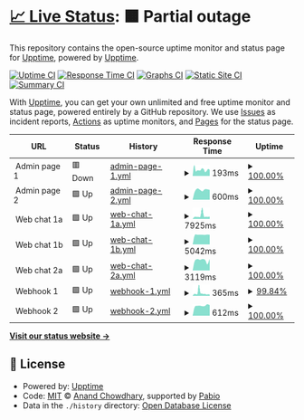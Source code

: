 # [📈 Live Status](https://upptime.github.io/upptime): <!--live status--> **🟧 Partial outage**

This repository contains the open-source uptime monitor and status page for [Upptime](https://upptime.js.org), powered by [Upptime](https://github.com/upptime/upptime).

[![Uptime CI](https://github.com/metabirds/service-monitor-1/workflows/Uptime%20CI/badge.svg)](https://github.com/metabirds/service-monitor-1/actions?query=workflow%3A%22Uptime+CI%22)
[![Response Time CI](https://github.com/metabirds/service-monitor-1/workflows/Response%20Time%20CI/badge.svg)](https://github.com/metabirds/service-monitor-1/actions?query=workflow%3A%22Response+Time+CI%22)
[![Graphs CI](https://github.com/metabirds/service-monitor-1/workflows/Graphs%20CI/badge.svg)](https://github.com/metabirds/service-monitor-1/actions?query=workflow%3A%22Graphs+CI%22)
[![Static Site CI](https://github.com/metabirds/service-monitor-1/workflows/Static%20Site%20CI/badge.svg)](https://github.com/metabirds/service-monitor-1/actions?query=workflow%3A%22Static+Site+CI%22)
[![Summary CI](https://github.com/metabirds/service-monitor-1/workflows/Summary%20CI/badge.svg)](https://github.com/metabirds/service-monitor-1/actions?query=workflow%3A%22Summary+CI%22)

With [Upptime](https://upptime.js.org), you can get your own unlimited and free uptime monitor and status page, powered entirely by a GitHub repository. We use [Issues](https://github.com/upptime/upptime/issues) as incident reports, [Actions](https://github.com/metabirds/service-monitor-1/actions) as uptime monitors, and [Pages](https://upptime.github.io/upptime) for the status page.

<!--start: status pages-->
<!-- This summary is generated by Upptime (https://github.com/upptime/upptime) -->
<!-- Do not edit this manually, your changes will be overwritten -->
<!-- prettier-ignore -->
| URL | Status | History | Response Time | Uptime |
| --- | ------ | ------- | ------------- | ------ |
| <img alt="" src="https://icons.duckduckgo.com/ip3/null.ico" height="13"> Admin page 1 | 🟥 Down | [admin-page-1.yml](https://github.com/metabirds/service-monitor-1/commits/HEAD/history/admin-page-1.yml) | <details><summary><img alt="Response time graph" src="./graphs/admin-page-1/response-time-week.png" height="20"> 193ms</summary><br><a href="https://status.botbird.biz/history/admin-page-1"><img alt="Response time 236" src="https://img.shields.io/endpoint?url=https%3A%2F%2Fraw.githubusercontent.com%2Fmetabirds%2Fservice-monitor-1%2FHEAD%2Fapi%2Fadmin-page-1%2Fresponse-time.json"></a><br><a href="https://status.botbird.biz/history/admin-page-1"><img alt="24-hour response time 226" src="https://img.shields.io/endpoint?url=https%3A%2F%2Fraw.githubusercontent.com%2Fmetabirds%2Fservice-monitor-1%2FHEAD%2Fapi%2Fadmin-page-1%2Fresponse-time-day.json"></a><br><a href="https://status.botbird.biz/history/admin-page-1"><img alt="7-day response time 193" src="https://img.shields.io/endpoint?url=https%3A%2F%2Fraw.githubusercontent.com%2Fmetabirds%2Fservice-monitor-1%2FHEAD%2Fapi%2Fadmin-page-1%2Fresponse-time-week.json"></a><br><a href="https://status.botbird.biz/history/admin-page-1"><img alt="30-day response time 214" src="https://img.shields.io/endpoint?url=https%3A%2F%2Fraw.githubusercontent.com%2Fmetabirds%2Fservice-monitor-1%2FHEAD%2Fapi%2Fadmin-page-1%2Fresponse-time-month.json"></a><br><a href="https://status.botbird.biz/history/admin-page-1"><img alt="1-year response time 236" src="https://img.shields.io/endpoint?url=https%3A%2F%2Fraw.githubusercontent.com%2Fmetabirds%2Fservice-monitor-1%2FHEAD%2Fapi%2Fadmin-page-1%2Fresponse-time-year.json"></a></details> | <details><summary><a href="https://status.botbird.biz/history/admin-page-1">100.00%</a></summary><a href="https://status.botbird.biz/history/admin-page-1"><img alt="All-time uptime 100.00%" src="https://img.shields.io/endpoint?url=https%3A%2F%2Fraw.githubusercontent.com%2Fmetabirds%2Fservice-monitor-1%2FHEAD%2Fapi%2Fadmin-page-1%2Fuptime.json"></a><br><a href="https://status.botbird.biz/history/admin-page-1"><img alt="24-hour uptime 99.98%" src="https://img.shields.io/endpoint?url=https%3A%2F%2Fraw.githubusercontent.com%2Fmetabirds%2Fservice-monitor-1%2FHEAD%2Fapi%2Fadmin-page-1%2Fuptime-day.json"></a><br><a href="https://status.botbird.biz/history/admin-page-1"><img alt="7-day uptime 100.00%" src="https://img.shields.io/endpoint?url=https%3A%2F%2Fraw.githubusercontent.com%2Fmetabirds%2Fservice-monitor-1%2FHEAD%2Fapi%2Fadmin-page-1%2Fuptime-week.json"></a><br><a href="https://status.botbird.biz/history/admin-page-1"><img alt="30-day uptime 100.00%" src="https://img.shields.io/endpoint?url=https%3A%2F%2Fraw.githubusercontent.com%2Fmetabirds%2Fservice-monitor-1%2FHEAD%2Fapi%2Fadmin-page-1%2Fuptime-month.json"></a><br><a href="https://status.botbird.biz/history/admin-page-1"><img alt="1-year uptime 100.00%" src="https://img.shields.io/endpoint?url=https%3A%2F%2Fraw.githubusercontent.com%2Fmetabirds%2Fservice-monitor-1%2FHEAD%2Fapi%2Fadmin-page-1%2Fuptime-year.json"></a></details>
| <img alt="" src="https://icons.duckduckgo.com/ip3/null.ico" height="13"> Admin page 2 | 🟩 Up | [admin-page-2.yml](https://github.com/metabirds/service-monitor-1/commits/HEAD/history/admin-page-2.yml) | <details><summary><img alt="Response time graph" src="./graphs/admin-page-2/response-time-week.png" height="20"> 600ms</summary><br><a href="https://status.botbird.biz/history/admin-page-2"><img alt="Response time 549" src="https://img.shields.io/endpoint?url=https%3A%2F%2Fraw.githubusercontent.com%2Fmetabirds%2Fservice-monitor-1%2FHEAD%2Fapi%2Fadmin-page-2%2Fresponse-time.json"></a><br><a href="https://status.botbird.biz/history/admin-page-2"><img alt="24-hour response time 596" src="https://img.shields.io/endpoint?url=https%3A%2F%2Fraw.githubusercontent.com%2Fmetabirds%2Fservice-monitor-1%2FHEAD%2Fapi%2Fadmin-page-2%2Fresponse-time-day.json"></a><br><a href="https://status.botbird.biz/history/admin-page-2"><img alt="7-day response time 600" src="https://img.shields.io/endpoint?url=https%3A%2F%2Fraw.githubusercontent.com%2Fmetabirds%2Fservice-monitor-1%2FHEAD%2Fapi%2Fadmin-page-2%2Fresponse-time-week.json"></a><br><a href="https://status.botbird.biz/history/admin-page-2"><img alt="30-day response time 568" src="https://img.shields.io/endpoint?url=https%3A%2F%2Fraw.githubusercontent.com%2Fmetabirds%2Fservice-monitor-1%2FHEAD%2Fapi%2Fadmin-page-2%2Fresponse-time-month.json"></a><br><a href="https://status.botbird.biz/history/admin-page-2"><img alt="1-year response time 549" src="https://img.shields.io/endpoint?url=https%3A%2F%2Fraw.githubusercontent.com%2Fmetabirds%2Fservice-monitor-1%2FHEAD%2Fapi%2Fadmin-page-2%2Fresponse-time-year.json"></a></details> | <details><summary><a href="https://status.botbird.biz/history/admin-page-2">100.00%</a></summary><a href="https://status.botbird.biz/history/admin-page-2"><img alt="All-time uptime 99.99%" src="https://img.shields.io/endpoint?url=https%3A%2F%2Fraw.githubusercontent.com%2Fmetabirds%2Fservice-monitor-1%2FHEAD%2Fapi%2Fadmin-page-2%2Fuptime.json"></a><br><a href="https://status.botbird.biz/history/admin-page-2"><img alt="24-hour uptime 100.00%" src="https://img.shields.io/endpoint?url=https%3A%2F%2Fraw.githubusercontent.com%2Fmetabirds%2Fservice-monitor-1%2FHEAD%2Fapi%2Fadmin-page-2%2Fuptime-day.json"></a><br><a href="https://status.botbird.biz/history/admin-page-2"><img alt="7-day uptime 100.00%" src="https://img.shields.io/endpoint?url=https%3A%2F%2Fraw.githubusercontent.com%2Fmetabirds%2Fservice-monitor-1%2FHEAD%2Fapi%2Fadmin-page-2%2Fuptime-week.json"></a><br><a href="https://status.botbird.biz/history/admin-page-2"><img alt="30-day uptime 100.00%" src="https://img.shields.io/endpoint?url=https%3A%2F%2Fraw.githubusercontent.com%2Fmetabirds%2Fservice-monitor-1%2FHEAD%2Fapi%2Fadmin-page-2%2Fuptime-month.json"></a><br><a href="https://status.botbird.biz/history/admin-page-2"><img alt="1-year uptime 99.99%" src="https://img.shields.io/endpoint?url=https%3A%2F%2Fraw.githubusercontent.com%2Fmetabirds%2Fservice-monitor-1%2FHEAD%2Fapi%2Fadmin-page-2%2Fuptime-year.json"></a></details>
| <img alt="" src="https://icons.duckduckgo.com/ip3/null.ico" height="13"> Web chat 1a | 🟩 Up | [web-chat-1a.yml](https://github.com/metabirds/service-monitor-1/commits/HEAD/history/web-chat-1a.yml) | <details><summary><img alt="Response time graph" src="./graphs/web-chat-1a/response-time-week.png" height="20"> 7925ms</summary><br><a href="https://status.botbird.biz/history/web-chat-1a"><img alt="Response time 5619" src="https://img.shields.io/endpoint?url=https%3A%2F%2Fraw.githubusercontent.com%2Fmetabirds%2Fservice-monitor-1%2FHEAD%2Fapi%2Fweb-chat-1a%2Fresponse-time.json"></a><br><a href="https://status.botbird.biz/history/web-chat-1a"><img alt="24-hour response time 5759" src="https://img.shields.io/endpoint?url=https%3A%2F%2Fraw.githubusercontent.com%2Fmetabirds%2Fservice-monitor-1%2FHEAD%2Fapi%2Fweb-chat-1a%2Fresponse-time-day.json"></a><br><a href="https://status.botbird.biz/history/web-chat-1a"><img alt="7-day response time 7925" src="https://img.shields.io/endpoint?url=https%3A%2F%2Fraw.githubusercontent.com%2Fmetabirds%2Fservice-monitor-1%2FHEAD%2Fapi%2Fweb-chat-1a%2Fresponse-time-week.json"></a><br><a href="https://status.botbird.biz/history/web-chat-1a"><img alt="30-day response time 6275" src="https://img.shields.io/endpoint?url=https%3A%2F%2Fraw.githubusercontent.com%2Fmetabirds%2Fservice-monitor-1%2FHEAD%2Fapi%2Fweb-chat-1a%2Fresponse-time-month.json"></a><br><a href="https://status.botbird.biz/history/web-chat-1a"><img alt="1-year response time 5619" src="https://img.shields.io/endpoint?url=https%3A%2F%2Fraw.githubusercontent.com%2Fmetabirds%2Fservice-monitor-1%2FHEAD%2Fapi%2Fweb-chat-1a%2Fresponse-time-year.json"></a></details> | <details><summary><a href="https://status.botbird.biz/history/web-chat-1a">100.00%</a></summary><a href="https://status.botbird.biz/history/web-chat-1a"><img alt="All-time uptime 99.77%" src="https://img.shields.io/endpoint?url=https%3A%2F%2Fraw.githubusercontent.com%2Fmetabirds%2Fservice-monitor-1%2FHEAD%2Fapi%2Fweb-chat-1a%2Fuptime.json"></a><br><a href="https://status.botbird.biz/history/web-chat-1a"><img alt="24-hour uptime 100.00%" src="https://img.shields.io/endpoint?url=https%3A%2F%2Fraw.githubusercontent.com%2Fmetabirds%2Fservice-monitor-1%2FHEAD%2Fapi%2Fweb-chat-1a%2Fuptime-day.json"></a><br><a href="https://status.botbird.biz/history/web-chat-1a"><img alt="7-day uptime 100.00%" src="https://img.shields.io/endpoint?url=https%3A%2F%2Fraw.githubusercontent.com%2Fmetabirds%2Fservice-monitor-1%2FHEAD%2Fapi%2Fweb-chat-1a%2Fuptime-week.json"></a><br><a href="https://status.botbird.biz/history/web-chat-1a"><img alt="30-day uptime 99.79%" src="https://img.shields.io/endpoint?url=https%3A%2F%2Fraw.githubusercontent.com%2Fmetabirds%2Fservice-monitor-1%2FHEAD%2Fapi%2Fweb-chat-1a%2Fuptime-month.json"></a><br><a href="https://status.botbird.biz/history/web-chat-1a"><img alt="1-year uptime 99.77%" src="https://img.shields.io/endpoint?url=https%3A%2F%2Fraw.githubusercontent.com%2Fmetabirds%2Fservice-monitor-1%2FHEAD%2Fapi%2Fweb-chat-1a%2Fuptime-year.json"></a></details>
| <img alt="" src="https://icons.duckduckgo.com/ip3/null.ico" height="13"> Web chat 1b | 🟩 Up | [web-chat-1b.yml](https://github.com/metabirds/service-monitor-1/commits/HEAD/history/web-chat-1b.yml) | <details><summary><img alt="Response time graph" src="./graphs/web-chat-1b/response-time-week.png" height="20"> 5042ms</summary><br><a href="https://status.botbird.biz/history/web-chat-1b"><img alt="Response time 4973" src="https://img.shields.io/endpoint?url=https%3A%2F%2Fraw.githubusercontent.com%2Fmetabirds%2Fservice-monitor-1%2FHEAD%2Fapi%2Fweb-chat-1b%2Fresponse-time.json"></a><br><a href="https://status.botbird.biz/history/web-chat-1b"><img alt="24-hour response time 5016" src="https://img.shields.io/endpoint?url=https%3A%2F%2Fraw.githubusercontent.com%2Fmetabirds%2Fservice-monitor-1%2FHEAD%2Fapi%2Fweb-chat-1b%2Fresponse-time-day.json"></a><br><a href="https://status.botbird.biz/history/web-chat-1b"><img alt="7-day response time 5042" src="https://img.shields.io/endpoint?url=https%3A%2F%2Fraw.githubusercontent.com%2Fmetabirds%2Fservice-monitor-1%2FHEAD%2Fapi%2Fweb-chat-1b%2Fresponse-time-week.json"></a><br><a href="https://status.botbird.biz/history/web-chat-1b"><img alt="30-day response time 4828" src="https://img.shields.io/endpoint?url=https%3A%2F%2Fraw.githubusercontent.com%2Fmetabirds%2Fservice-monitor-1%2FHEAD%2Fapi%2Fweb-chat-1b%2Fresponse-time-month.json"></a><br><a href="https://status.botbird.biz/history/web-chat-1b"><img alt="1-year response time 4973" src="https://img.shields.io/endpoint?url=https%3A%2F%2Fraw.githubusercontent.com%2Fmetabirds%2Fservice-monitor-1%2FHEAD%2Fapi%2Fweb-chat-1b%2Fresponse-time-year.json"></a></details> | <details><summary><a href="https://status.botbird.biz/history/web-chat-1b">100.00%</a></summary><a href="https://status.botbird.biz/history/web-chat-1b"><img alt="All-time uptime 99.79%" src="https://img.shields.io/endpoint?url=https%3A%2F%2Fraw.githubusercontent.com%2Fmetabirds%2Fservice-monitor-1%2FHEAD%2Fapi%2Fweb-chat-1b%2Fuptime.json"></a><br><a href="https://status.botbird.biz/history/web-chat-1b"><img alt="24-hour uptime 100.00%" src="https://img.shields.io/endpoint?url=https%3A%2F%2Fraw.githubusercontent.com%2Fmetabirds%2Fservice-monitor-1%2FHEAD%2Fapi%2Fweb-chat-1b%2Fuptime-day.json"></a><br><a href="https://status.botbird.biz/history/web-chat-1b"><img alt="7-day uptime 100.00%" src="https://img.shields.io/endpoint?url=https%3A%2F%2Fraw.githubusercontent.com%2Fmetabirds%2Fservice-monitor-1%2FHEAD%2Fapi%2Fweb-chat-1b%2Fuptime-week.json"></a><br><a href="https://status.botbird.biz/history/web-chat-1b"><img alt="30-day uptime 100.00%" src="https://img.shields.io/endpoint?url=https%3A%2F%2Fraw.githubusercontent.com%2Fmetabirds%2Fservice-monitor-1%2FHEAD%2Fapi%2Fweb-chat-1b%2Fuptime-month.json"></a><br><a href="https://status.botbird.biz/history/web-chat-1b"><img alt="1-year uptime 99.79%" src="https://img.shields.io/endpoint?url=https%3A%2F%2Fraw.githubusercontent.com%2Fmetabirds%2Fservice-monitor-1%2FHEAD%2Fapi%2Fweb-chat-1b%2Fuptime-year.json"></a></details>
| <img alt="" src="https://icons.duckduckgo.com/ip3/null.ico" height="13"> Web chat 2a | 🟩 Up | [web-chat-2a.yml](https://github.com/metabirds/service-monitor-1/commits/HEAD/history/web-chat-2a.yml) | <details><summary><img alt="Response time graph" src="./graphs/web-chat-2a/response-time-week.png" height="20"> 3119ms</summary><br><a href="https://status.botbird.biz/history/web-chat-2a"><img alt="Response time 3142" src="https://img.shields.io/endpoint?url=https%3A%2F%2Fraw.githubusercontent.com%2Fmetabirds%2Fservice-monitor-1%2FHEAD%2Fapi%2Fweb-chat-2a%2Fresponse-time.json"></a><br><a href="https://status.botbird.biz/history/web-chat-2a"><img alt="24-hour response time 3446" src="https://img.shields.io/endpoint?url=https%3A%2F%2Fraw.githubusercontent.com%2Fmetabirds%2Fservice-monitor-1%2FHEAD%2Fapi%2Fweb-chat-2a%2Fresponse-time-day.json"></a><br><a href="https://status.botbird.biz/history/web-chat-2a"><img alt="7-day response time 3119" src="https://img.shields.io/endpoint?url=https%3A%2F%2Fraw.githubusercontent.com%2Fmetabirds%2Fservice-monitor-1%2FHEAD%2Fapi%2Fweb-chat-2a%2Fresponse-time-week.json"></a><br><a href="https://status.botbird.biz/history/web-chat-2a"><img alt="30-day response time 2972" src="https://img.shields.io/endpoint?url=https%3A%2F%2Fraw.githubusercontent.com%2Fmetabirds%2Fservice-monitor-1%2FHEAD%2Fapi%2Fweb-chat-2a%2Fresponse-time-month.json"></a><br><a href="https://status.botbird.biz/history/web-chat-2a"><img alt="1-year response time 3142" src="https://img.shields.io/endpoint?url=https%3A%2F%2Fraw.githubusercontent.com%2Fmetabirds%2Fservice-monitor-1%2FHEAD%2Fapi%2Fweb-chat-2a%2Fresponse-time-year.json"></a></details> | <details><summary><a href="https://status.botbird.biz/history/web-chat-2a">100.00%</a></summary><a href="https://status.botbird.biz/history/web-chat-2a"><img alt="All-time uptime 100.00%" src="https://img.shields.io/endpoint?url=https%3A%2F%2Fraw.githubusercontent.com%2Fmetabirds%2Fservice-monitor-1%2FHEAD%2Fapi%2Fweb-chat-2a%2Fuptime.json"></a><br><a href="https://status.botbird.biz/history/web-chat-2a"><img alt="24-hour uptime 100.00%" src="https://img.shields.io/endpoint?url=https%3A%2F%2Fraw.githubusercontent.com%2Fmetabirds%2Fservice-monitor-1%2FHEAD%2Fapi%2Fweb-chat-2a%2Fuptime-day.json"></a><br><a href="https://status.botbird.biz/history/web-chat-2a"><img alt="7-day uptime 100.00%" src="https://img.shields.io/endpoint?url=https%3A%2F%2Fraw.githubusercontent.com%2Fmetabirds%2Fservice-monitor-1%2FHEAD%2Fapi%2Fweb-chat-2a%2Fuptime-week.json"></a><br><a href="https://status.botbird.biz/history/web-chat-2a"><img alt="30-day uptime 100.00%" src="https://img.shields.io/endpoint?url=https%3A%2F%2Fraw.githubusercontent.com%2Fmetabirds%2Fservice-monitor-1%2FHEAD%2Fapi%2Fweb-chat-2a%2Fuptime-month.json"></a><br><a href="https://status.botbird.biz/history/web-chat-2a"><img alt="1-year uptime 100.00%" src="https://img.shields.io/endpoint?url=https%3A%2F%2Fraw.githubusercontent.com%2Fmetabirds%2Fservice-monitor-1%2FHEAD%2Fapi%2Fweb-chat-2a%2Fuptime-year.json"></a></details>
| <img alt="" src="https://icons.duckduckgo.com/ip3/null.ico" height="13"> Webhook 1 | 🟩 Up | [webhook-1.yml](https://github.com/metabirds/service-monitor-1/commits/HEAD/history/webhook-1.yml) | <details><summary><img alt="Response time graph" src="./graphs/webhook-1/response-time-week.png" height="20"> 365ms</summary><br><a href="https://status.botbird.biz/history/webhook-1"><img alt="Response time 266" src="https://img.shields.io/endpoint?url=https%3A%2F%2Fraw.githubusercontent.com%2Fmetabirds%2Fservice-monitor-1%2FHEAD%2Fapi%2Fwebhook-1%2Fresponse-time.json"></a><br><a href="https://status.botbird.biz/history/webhook-1"><img alt="24-hour response time 180" src="https://img.shields.io/endpoint?url=https%3A%2F%2Fraw.githubusercontent.com%2Fmetabirds%2Fservice-monitor-1%2FHEAD%2Fapi%2Fwebhook-1%2Fresponse-time-day.json"></a><br><a href="https://status.botbird.biz/history/webhook-1"><img alt="7-day response time 365" src="https://img.shields.io/endpoint?url=https%3A%2F%2Fraw.githubusercontent.com%2Fmetabirds%2Fservice-monitor-1%2FHEAD%2Fapi%2Fwebhook-1%2Fresponse-time-week.json"></a><br><a href="https://status.botbird.biz/history/webhook-1"><img alt="30-day response time 313" src="https://img.shields.io/endpoint?url=https%3A%2F%2Fraw.githubusercontent.com%2Fmetabirds%2Fservice-monitor-1%2FHEAD%2Fapi%2Fwebhook-1%2Fresponse-time-month.json"></a><br><a href="https://status.botbird.biz/history/webhook-1"><img alt="1-year response time 266" src="https://img.shields.io/endpoint?url=https%3A%2F%2Fraw.githubusercontent.com%2Fmetabirds%2Fservice-monitor-1%2FHEAD%2Fapi%2Fwebhook-1%2Fresponse-time-year.json"></a></details> | <details><summary><a href="https://status.botbird.biz/history/webhook-1">99.84%</a></summary><a href="https://status.botbird.biz/history/webhook-1"><img alt="All-time uptime 99.99%" src="https://img.shields.io/endpoint?url=https%3A%2F%2Fraw.githubusercontent.com%2Fmetabirds%2Fservice-monitor-1%2FHEAD%2Fapi%2Fwebhook-1%2Fuptime.json"></a><br><a href="https://status.botbird.biz/history/webhook-1"><img alt="24-hour uptime 100.00%" src="https://img.shields.io/endpoint?url=https%3A%2F%2Fraw.githubusercontent.com%2Fmetabirds%2Fservice-monitor-1%2FHEAD%2Fapi%2Fwebhook-1%2Fuptime-day.json"></a><br><a href="https://status.botbird.biz/history/webhook-1"><img alt="7-day uptime 99.84%" src="https://img.shields.io/endpoint?url=https%3A%2F%2Fraw.githubusercontent.com%2Fmetabirds%2Fservice-monitor-1%2FHEAD%2Fapi%2Fwebhook-1%2Fuptime-week.json"></a><br><a href="https://status.botbird.biz/history/webhook-1"><img alt="30-day uptime 99.96%" src="https://img.shields.io/endpoint?url=https%3A%2F%2Fraw.githubusercontent.com%2Fmetabirds%2Fservice-monitor-1%2FHEAD%2Fapi%2Fwebhook-1%2Fuptime-month.json"></a><br><a href="https://status.botbird.biz/history/webhook-1"><img alt="1-year uptime 99.99%" src="https://img.shields.io/endpoint?url=https%3A%2F%2Fraw.githubusercontent.com%2Fmetabirds%2Fservice-monitor-1%2FHEAD%2Fapi%2Fwebhook-1%2Fuptime-year.json"></a></details>
| <img alt="" src="https://icons.duckduckgo.com/ip3/null.ico" height="13"> Webhook 2 | 🟩 Up | [webhook-2.yml](https://github.com/metabirds/service-monitor-1/commits/HEAD/history/webhook-2.yml) | <details><summary><img alt="Response time graph" src="./graphs/webhook-2/response-time-week.png" height="20"> 612ms</summary><br><a href="https://status.botbird.biz/history/webhook-2"><img alt="Response time 553" src="https://img.shields.io/endpoint?url=https%3A%2F%2Fraw.githubusercontent.com%2Fmetabirds%2Fservice-monitor-1%2FHEAD%2Fapi%2Fwebhook-2%2Fresponse-time.json"></a><br><a href="https://status.botbird.biz/history/webhook-2"><img alt="24-hour response time 647" src="https://img.shields.io/endpoint?url=https%3A%2F%2Fraw.githubusercontent.com%2Fmetabirds%2Fservice-monitor-1%2FHEAD%2Fapi%2Fwebhook-2%2Fresponse-time-day.json"></a><br><a href="https://status.botbird.biz/history/webhook-2"><img alt="7-day response time 612" src="https://img.shields.io/endpoint?url=https%3A%2F%2Fraw.githubusercontent.com%2Fmetabirds%2Fservice-monitor-1%2FHEAD%2Fapi%2Fwebhook-2%2Fresponse-time-week.json"></a><br><a href="https://status.botbird.biz/history/webhook-2"><img alt="30-day response time 580" src="https://img.shields.io/endpoint?url=https%3A%2F%2Fraw.githubusercontent.com%2Fmetabirds%2Fservice-monitor-1%2FHEAD%2Fapi%2Fwebhook-2%2Fresponse-time-month.json"></a><br><a href="https://status.botbird.biz/history/webhook-2"><img alt="1-year response time 553" src="https://img.shields.io/endpoint?url=https%3A%2F%2Fraw.githubusercontent.com%2Fmetabirds%2Fservice-monitor-1%2FHEAD%2Fapi%2Fwebhook-2%2Fresponse-time-year.json"></a></details> | <details><summary><a href="https://status.botbird.biz/history/webhook-2">100.00%</a></summary><a href="https://status.botbird.biz/history/webhook-2"><img alt="All-time uptime 99.99%" src="https://img.shields.io/endpoint?url=https%3A%2F%2Fraw.githubusercontent.com%2Fmetabirds%2Fservice-monitor-1%2FHEAD%2Fapi%2Fwebhook-2%2Fuptime.json"></a><br><a href="https://status.botbird.biz/history/webhook-2"><img alt="24-hour uptime 100.00%" src="https://img.shields.io/endpoint?url=https%3A%2F%2Fraw.githubusercontent.com%2Fmetabirds%2Fservice-monitor-1%2FHEAD%2Fapi%2Fwebhook-2%2Fuptime-day.json"></a><br><a href="https://status.botbird.biz/history/webhook-2"><img alt="7-day uptime 100.00%" src="https://img.shields.io/endpoint?url=https%3A%2F%2Fraw.githubusercontent.com%2Fmetabirds%2Fservice-monitor-1%2FHEAD%2Fapi%2Fwebhook-2%2Fuptime-week.json"></a><br><a href="https://status.botbird.biz/history/webhook-2"><img alt="30-day uptime 100.00%" src="https://img.shields.io/endpoint?url=https%3A%2F%2Fraw.githubusercontent.com%2Fmetabirds%2Fservice-monitor-1%2FHEAD%2Fapi%2Fwebhook-2%2Fuptime-month.json"></a><br><a href="https://status.botbird.biz/history/webhook-2"><img alt="1-year uptime 99.99%" src="https://img.shields.io/endpoint?url=https%3A%2F%2Fraw.githubusercontent.com%2Fmetabirds%2Fservice-monitor-1%2FHEAD%2Fapi%2Fwebhook-2%2Fuptime-year.json"></a></details>

<!--end: status pages-->

[**Visit our status website →**](https://upptime.github.io/upptime)

## 📄 License

- Powered by: [Upptime](https://github.com/upptime/upptime)
- Code: [MIT](./LICENSE) © [Anand Chowdhary](https://anandchowdhary.com), supported by [Pabio](https://pabio.com)
- Data in the `./history` directory: [Open Database License](https://opendatacommons.org/licenses/odbl/1-0/)
